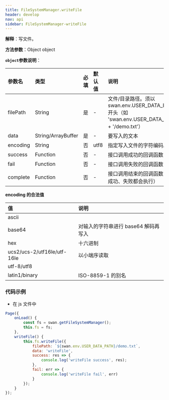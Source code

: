 ```yaml
---
title: FileSystemManager.writeFile
header: develop
nav: api
sidebar: FileSystemManager-writeFile
---
```


 

**解释**：写文件。

**方法参数**：Object object

**`object`参数说明**：

|参数名 |类型|必填|默认值|说明|
|:----|:----|:----|:----|:----|
|filePath|String|是|-|文件/目录路径。须以 swan.env.USER_DATA_PATH 开头（如 'swan.env.USER_DATA_PATH' + '/demo.txt'）|
|data|String/ArrayBuffer|是|-|要写入的文本|
|encoding|String|否|utf8|指定写入文件的字符编码。|
|success|Function|否|-|接口调用成功的回调函数|
|fail|Function|否|-|接口调用失败的回调函数|
|complete|Function|否|-|接口调用结束的回调函数（调用成功、失败都会执行）|

**encoding 的合法值**

|值|说明|
|:----|:----|
|ascii| |
|base64|对输入的字符串进行 base64 解码再写入|
|hex|十六进制|
|ucs2/ucs-2/utf16le/utf-16le|以小端序读取|
|utf-8/utf8||
|latin1/binary|ISO-8859-1 的别名|

###  代码示例 

* 在 js 文件中

```js
Page({
    onLoad() {
        const fs = swan.getFileSystemManager();
        this.fs = fs;
    },
    writeFile() {
        this.fs.writeFile({
            filePath: `${swan.env.USER_DATA_PATH}/demo.txt`,
            data: 'writeFile',
            success: res => {
                console.log('writeFile success', res);
            },
            fail: err => {
                console.log('writeFile fail', err)
            }
        });
    }
});
```